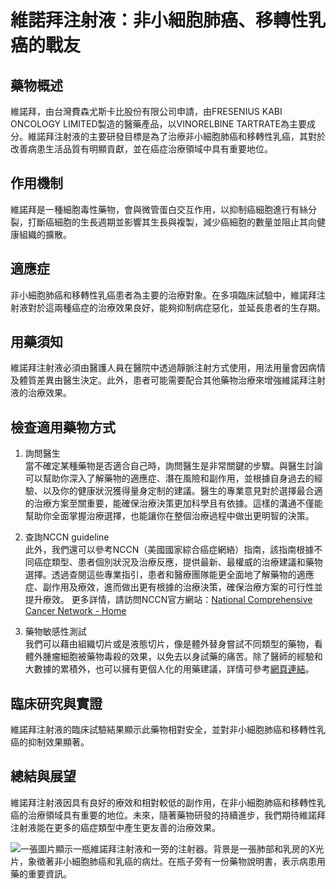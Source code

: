 # 維諾拜注射液：非小細胞肺癌、移轉性乳癌的戰友

## 藥物概述

維諾拜，由台灣費森尤斯卡比股份有限公司申請，由FRESENIUS KABI ONCOLOGY LIMITED製造的醫藥產品，以VINORELBINE TARTRATE為主要成分。維諾拜注射液的主要研發目標是為了治療非小細胞肺癌和移轉性乳癌，其對於改善病患生活品質有明顯貢獻，並在癌症治療領域中具有重要地位。

## 作用機制

維諾拜是一種細胞毒性藥物，會與微管蛋白交互作用，以抑制癌細胞進行有絲分裂，打斷癌細胞的生長週期並影響其生長與複製，減少癌細胞的數量並阻止其向健康組織的擴散。

##  適應症

非小細胞肺癌和移轉性乳癌患者為主要的治療對象。在多項臨床試驗中，維諾拜注射液對於這兩種癌症的治療效果良好，能夠抑制病症惡化，並延長患者的生存期。

## 用藥須知

維諾拜注射液必須由醫護人員在醫院中透過靜脈注射方式使用，用法用量會因病情及體質差異由醫生決定。此外，患者可能需要配合其他藥物治療來增強維諾拜注射液的治療效果。

## 檢查適用藥物方式

1. 詢問醫生  
當不確定某種藥物是否適合自己時，詢問醫生是非常關鍵的步驟。與醫生討論可以幫助你深入了解藥物的適應症、潛在風險和副作用，並根據自身過去的經驗、以及你的健康狀況獲得量身定制的建議。醫生的專業意見對於選擇最合適的治療方案至關重要，能確保治療決策更加科學且有依據。這樣的溝通不僅能幫助你全面掌握治療選擇，也能讓你在整個治療過程中做出更明智的決策。 

2. 查詢NCCN guideline  
此外，我們還可以參考NCCN（美國國家綜合癌症網絡）指南，該指南根據不同癌症類型、患者個別狀況及治療反應，提供最新、最權威的治療建議和藥物選擇。透過查閱這些專業指引，患者和醫療團隊能更全面地了解藥物的適應症、副作用及療效，進而做出更有根據的治療決策，確保治療方案的可行性並提升療效。  更多詳情，請訪問NCCN官方網站：[National Comprehensive Cancer Network - Home](https://www.nccn.org/)

3. 藥物敏感性測試  
我們可以藉由組織切片或是液態切片，像是體外替身嘗試不同類型的藥物，看體外腫瘤細胞被藥物毒殺的效果，以免去以身試藥的痛苦。除了醫師的經驗和大數據的累積外，也可以擁有更個人化的用藥建議，詳情可參考[網頁連結](https://info.cancerfree.io/)。
 
## 臨床研究與實證

維諾拜注射液的臨床試驗結果顯示此藥物相對安全，並對非小細胞肺癌和移轉性乳癌的抑制效果顯著。

## 總結與展望

維諾拜注射液因具有良好的療效和相對較低的副作用，在非小細胞肺癌和移轉性乳癌的治療領域具有重要的地位。未來，隨著藥物研發的持續進步，我們期待維諾拜注射液能在更多的癌症類型中產生更友善的治療效果。

![一張圖片顯示一瓶維諾拜注射液和一旁的注射器。背景是一張肺部和乳房的X光片，象徵著非小細胞肺癌和乳癌的病灶。在瓶子旁有一份藥物說明書，表示病患用藥的重要資訊。](https://i.imgur.com/Efj8POJ.jpeg)